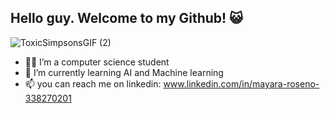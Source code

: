 ## Hello guy.  Welcome to my Github! 😺

![ToxicSimpsonsGIF (2)](https://github.com/user-attachments/assets/87f735ac-0a78-4af3-9b0e-d3b3448ee905)

- 👩‍🎓 I’m a computer science student
- 📘 I’m currently learning AI and Machine learning
- 📫 you can reach me on linkedin: www.linkedin.com/in/mayara-roseno-338270201
